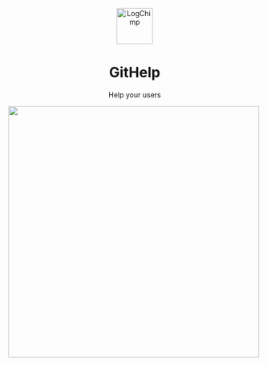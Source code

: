 <p align="center">
    <img src="https://sampathbandla.com/wp-content/uploads/2020/09/logoonly.svg" alt="LogChimp" height="72" />
</p>
<h1 align="center">
  GitHelp
</h1>
<p align="center">
	Help your users
</p>
<img align="center" height="500px" src="https://sampathbandla.com/wp-content/uploads/2020/09/Screenshot-32.png">
